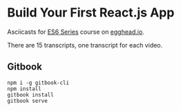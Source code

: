 # Build Your First React.js App

Asciicasts for [ES6 Series](https://egghead.io/courses/learn-es6-ecmascript-2015) course on [egghead.io](https://egghead.io/courses/learn-es6-ecmascript-2015).

There are 15 transcripts, one transcript for each video.

## Gitbook
```
npm i -g gitbook-cli
npm install
gitbook install
gitbook serve
```
